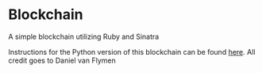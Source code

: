 # Blockchain

A simple blockchain utilizing Ruby and Sinatra

Instructions for the Python version of this blockchain can be found [here](https://hackernoon.com/learn-blockchains-by-building-one-117428612f46).
All credit goes to Daniel van Flymen
